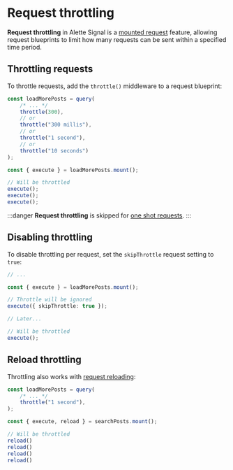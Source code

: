 # Request throttling
**Request throttling** in Alette Signal is a 
[mounted request](../getting-started/request-modes.md#mounted-request-mode)
feature, allowing request blueprints to limit how many requests can be sent within a specified time period.

## Throttling requests
To throttle requests, add the `throttle()` middleware to a request blueprint:
```ts
const loadMorePosts = query(
    /* ... */
    throttle(300),
	// or
	throttle("300 millis"),
	// or
	throttle("1 second"),
	// or
	throttle("10 seconds")
);

const { execute } = loadMorePosts.mount();

// Will be throttled
execute();
execute();
execute();
```
:::danger
**Request throttling** is skipped for
[one shot requests](../getting-started/request-modes.md#one-shot-request-mode).
:::

## Disabling throttling
To disable throttling per request, set the `skipThrottle` request
setting to `true`:
```ts
// ...

const { execute } = loadMorePosts.mount();

// Throttle will be ignored
execute({ skipThrottle: true });

// Later...

// Will be throttled
execute();
```

## Reload throttling
Throttling also works with [request reloading](request-reloading.md):
```ts
const loadMorePosts = query(
    /* ... */
    throttle("1 second"),
);

const { execute, reload } = searchPosts.mount();

// Will be throttled
reload()
reload()
reload()
reload()
```
